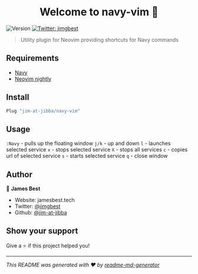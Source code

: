 <h1 align="center">Welcome to navy-vim 👋</h1>
<p>
  <img alt="Version" src="https://img.shields.io/badge/version-1.0-blue.svg?cacheSeconds=2592000" />
  <a href="https://twitter.com/jimgbest" target="_blank">
    <img alt="Twitter: jimgbest" src="https://img.shields.io/twitter/follow/jimgbest.svg?style=social" />
  </a>
</p>

> Utility plugin for Neovim providing shortcuts for Navy commands

## Requirements

- [Navy](https://www.npmjs.com/package/navy)
- [Neovim nightly](https://github.com/neovim/neovim/releases)


## Install

```sh
Plug "jim-at-jibba/navy-vim"
```

## Usage

`:Navy` - pulls up the floating window
`j/k`   - up and down
`l`     - launches selected service
`x`     - stops selected service
`X`     - stops all services
`c`     - copies url of selected service
`s`     - starts selected service
`q`     - close window

## Author

👤 **James Best**

* Website: jamesbest.tech
* Twitter: [@jimgbest](https://twitter.com/jimgbest)
* Github: [@jim-at-jibba](https://github.com/jim-at-jibba)

## Show your support

Give a ⭐️ if this project helped you!

***
_This README was generated with ❤️ by [readme-md-generator](https://github.com/kefranabg/readme-md-generator)_
